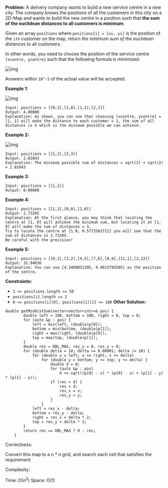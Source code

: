 **Problem:**
A delivery company wants to build a new service centre in a new city. The company knows the positions of all the customers in this city on a 2D-Map and wants to build the new centre in a position such that **the sum of the euclidean distances to all customers is minimum**.

Given an array `positions` where `positions[i] = [xi, yi]` is the position of the `ith` customer on the map, return *the minimum sum of the euclidean distances* to all customers.

In other words, you need to choose the position of the service centre `[xcentre, ycentre]` such that the following formula is minimized:

![img](https://assets.leetcode.com/uploads/2020/06/25/q4_edited.jpg)

Answers within `10^-5` of the actual value will be accepted.

 

**Example 1:**

![img](https://assets.leetcode.com/uploads/2020/06/25/q4_e1.jpg)

```
Input: positions = [[0,1],[1,0],[1,2],[2,1]]
Output: 4.00000
Explanation: As shown, you can see that choosing [xcentre, ycentre] = [1, 1] will make the distance to each customer = 1, the sum of all distances is 4 which is the minimum possible we can achieve.
```

**Example 2:**

![img](https://assets.leetcode.com/uploads/2020/06/25/q4_e3.jpg)

```
Input: positions = [[1,1],[3,3]]
Output: 2.82843
Explanation: The minimum possible sum of distances = sqrt(2) + sqrt(2) = 2.82843
```

**Example 3:**

```
Input: positions = [[1,1]]
Output: 0.00000
```

**Example 4:**

```
Input: positions = [[1,1],[0,0],[2,0]]
Output: 2.73205
Explanation: At the first glance, you may think that locating the centre at [1, 0] will achieve the minimum sum, but locating it at [1, 0] will make the sum of distances = 3.
Try to locate the centre at [1.0, 0.5773502711] you will see that the sum of distances is 2.73205.
Be careful with the precision!
```

**Example 5:**

```
Input: positions = [[0,1],[3,2],[4,5],[7,6],[8,9],[11,1],[2,12]]
Output: 32.94036
Explanation: You can use [4.3460852395, 4.9813795505] as the position of the centre.
```

 

**Constraints:**

- `1 <= positions.length <= 50`
- `positions[i].length == 2`
- `0 <= positions[i][0], positions[i][1] <= 100`
**Other Solution:**
```
double getMinDistSum(vector<vector<int>>& pos) {
        double left = 100, bottom = 100, right = 0, top = 0;
        for (auto &p : pos) {
            left = min(left, (double)p[0]);
            bottom = min(bottom, (double)p[1]);
            right = max(right, (double)p[0]);
            top = max(top, (double)p[1]);
        }
        double res = DBL_MAX, res_x = 0, res_y = 0;
        for (double delta = 10; delta >= 0.00001; delta /= 10) {
            for (double x = left; x <= right; x += delta)
                for (double y = bottom; y <= top; y += delta) {
                    double d = 0;
                    for (auto &p : pos)
                        d += sqrt((p[0] - x) * (p[0] - x) + (p[1] - y) * (p[1] - y));
                    if (res > d) {
                        res = d;
                        res_x = x;
                        res_y = y;
                    }
                }
            left = res_x - delta;
            bottom = res_y - delta;
            right = res_x + delta * 2;
            top = res_y + delta * 2;
        }
        return res == DBL_MAX ? 0 : res;
    }
```
Correctness:

Convert this map to a n * n grid, and search each cell that satisfies the requirement

Complexity:

Time: O($n^2$)
Space: O(1)